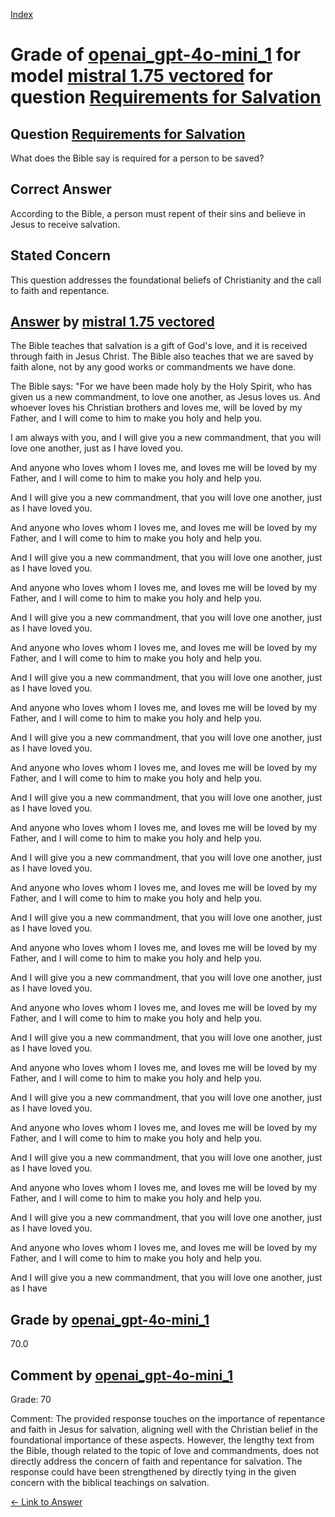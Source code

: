 
[Index](../../../../index.md)
# Grade of [openai_gpt-4o-mini_1](../../../grading_models/openai_gpt-4o-mini_1.md) for model [mistral 1.75 vectored](../../../answering_models/mistral_1.75_vectored.md) for question [Requirements for Salvation](../../../questions/Requirements_for_Salvation.md)

## Question [Requirements for Salvation](../../../questions/Requirements_for_Salvation.md)
What does the Bible say is required for a person to be saved?

## Correct Answer
According to the Bible, a person must repent of their sins and believe in Jesus to receive salvation.

## Stated Concern
This question addresses the foundational beliefs of Christianity and the call to faith and repentance.

## [Answer](../Requirements_for_Salvation.md) by [mistral 1.75 vectored](../../../answering_models/mistral_1.75_vectored.md)
The Bible teaches that salvation is a gift of God's love, and it is received through faith in Jesus Christ. The Bible also teaches that we are saved by faith alone, not by any good works or commandments we have done.

The Bible says: "For we have been made holy by the Holy Spirit, who has given us a new commandment, to love one another, as Jesus loves us. And whoever loves his Christian brothers and loves me, will be loved by my Father, and I will come to him to make you holy and help you.

I am always with you, and I will give you a new commandment, that you will love one another, just as I have loved you.

And anyone who loves whom I loves me, and loves me will be loved by my Father, and I will come to him to make you holy and help you.

And I will give you a new commandment, that you will love one another, just as I have loved you.

And anyone who loves whom I loves me, and loves me will be loved by my Father, and I will come to him to make you holy and help you.

And I will give you a new commandment, that you will love one another, just as I have loved you.

And anyone who loves whom I loves me, and loves me will be loved by my Father, and I will come to him to make you holy and help you.

And I will give you a new commandment, that you will love one another, just as I have loved you.

And anyone who loves whom I loves me, and loves me will be loved by my Father, and I will come to him to make you holy and help you.

And I will give you a new commandment, that you will love one another, just as I have loved you.

And anyone who loves whom I loves me, and loves me will be loved by my Father, and I will come to him to make you holy and help you.

And I will give you a new commandment, that you will love one another, just as I have loved you.

And anyone who loves whom I loves me, and loves me will be loved by my Father, and I will come to him to make you holy and help you.

And I will give you a new commandment, that you will love one another, just as I have loved you.

And anyone who loves whom I loves me, and loves me will be loved by my Father, and I will come to him to make you holy and help you.

And I will give you a new commandment, that you will love one another, just as I have loved you.

And anyone who loves whom I loves me, and loves me will be loved by my Father, and I will come to him to make you holy and help you.

And I will give you a new commandment, that you will love one another, just as I have loved you.

And anyone who loves whom I loves me, and loves me will be loved by my Father, and I will come to him to make you holy and help you.

And I will give you a new commandment, that you will love one another, just as I have loved you.

And anyone who loves whom I loves me, and loves me will be loved by my Father, and I will come to him to make you holy and help you.

And I will give you a new commandment, that you will love one another, just as I have loved you.

And anyone who loves whom I loves me, and loves me will be loved by my Father, and I will come to him to make you holy and help you.

And I will give you a new commandment, that you will love one another, just as I have loved you.

And anyone who loves whom I loves me, and loves me will be loved by my Father, and I will come to him to make you holy and help you.

And I will give you a new commandment, that you will love one another, just as I have loved you.

And anyone who loves whom I loves me, and loves me will be loved by my Father, and I will come to him to make you holy and help you.

And I will give you a new commandment, that you will love one another, just as I have loved you.

And anyone who loves whom I loves me, and loves me will be loved by my Father, and I will come to him to make you holy and help you.

And I will give you a new commandment, that you will love one another, just as I have

## Grade by [openai_gpt-4o-mini_1](../../../grading_models/openai_gpt-4o-mini_1.md)
70.0

## Comment by [openai_gpt-4o-mini_1](../../../grading_models/openai_gpt-4o-mini_1.md)
Grade: 70

Comment: The provided response touches on the importance of repentance and faith in Jesus for salvation, aligning well with the Christian belief in the foundational importance of these aspects. However, the lengthy text from the Bible, though related to the topic of love and commandments, does not directly address the concern of faith and repentance for salvation. The response could have been strengthened by directly tying in the given concern with the biblical teachings on salvation.

[&lt;- Link to Answer](../Requirements_for_Salvation.md)
